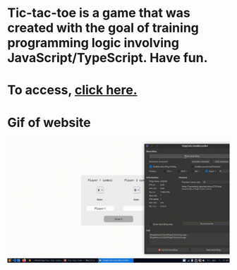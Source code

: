 # Tic-tac-toe is a game that was created with the goal of training programming logic involving JavaScript/TypeScript. Have fun.
# To access, [click here.](https://arthur-llevy.github.io/Tic-Tac-Toe/)

# Gif of website

<img src="./assets/gif.gif">